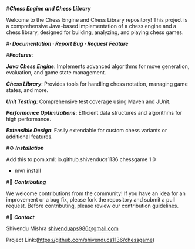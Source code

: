 #_**Chess Engine and Chess Library**_

Welcome to the Chess Engine and Chess Library repository! This project is a comprehensive Java-based implementation of a chess engine and a chess library, designed for building, analyzing, and playing chess games.


#_**· Documentation · Report Bug · Request Feature**_


#**_Features_**: 

**_Java Chess Engine_**: Implements advanced algorithms for move generation, evaluation, and game state management.

**_Chess Library_**: Provides tools for handling chess notation, managing game states, and more.

_**Unit Testing**_: Comprehensive test coverage using Maven and JUnit.

_**Performance Optimizations**_: Efficient data structures and algorithms for high performance.

_**Extensible Design**_: Easily extendable for custom chess variants or additional features.

	
#⚙ _**Installation**_

Add this to pom.xml: 
<dependency> 
 <groupId>io.github.shivenducs1136</groupId> 
 <artifactId>chessgame</artifactId> 
 <version>1.0</version>
</dependency>

- mvn install


#👋 _**Contributing**_

We welcome contributions from the community! If you have an idea for an improvement or a bug fix, please fork the repository and submit a pull request. Before contributing, please review our contribution guidelines.

#🤝 _**Contact**_

Shivendu Mishra 
shivenduaps986@gmail.com


Project Link:(https://github.com/shivenducs1136/chessgame)
